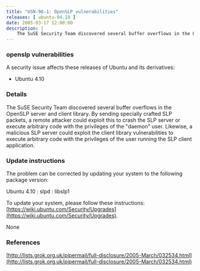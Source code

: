 ```yaml
---
title: "USN-98-1: OpenSLP vulnerabilities"
releases: [ ubuntu-04.10 ]
date: 2005-03-17 12:00:00
description: |
    The SuSE Security Team discovered several buffer overflows in the OpenSLP server and client library. By sending specially crafted SLP packets, a remote attacker could exploit this to crash the SLP server or execute arbitrary code with the privileges of the &quot;daemon&quot; user. Likewise, a malicious SLP server could exploit the client library vulnerabilities to execute arbitrary code with the privileges of the user running the SLP client application.
--- 
```

 
### openslp vulnerabilities

A security issue affects these releases of Ubuntu and its derivatives:

* Ubuntu 4.10

### Details

The SuSE Security Team discovered several buffer overflows in the OpenSLP server and client library. By sending specially crafted SLP packets, a remote attacker could exploit this to crash the SLP server or execute arbitrary code with the privileges of the &quot;daemon&quot; user. Likewise, a malicious SLP server could exploit the client library vulnerabilities to execute arbitrary code with the privileges of the user running the SLP client application.

### Update instructions

The problem can be corrected by updating your system to the following package version:

Ubuntu 4.10
 : slpd 
 : libslp1 

To update your system, please follow these instructions: [https://wiki.ubuntu.com/Security/Upgrades](https://wiki.ubuntu.com/Security/Upgrades).

None

### References

 [http://lists.grok.org.uk/pipermail/full-disclosure/2005-March/032534.html](http://lists.grok.org.uk/pipermail/full-disclosure/2005-March/032534.html)
 
